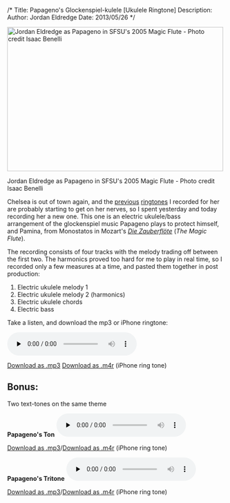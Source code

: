 /*
Title: Papageno's Glockenspiel-kulele [Ukulele Ringtone]
Description:
Author: Jordan Eldredge
Date: 2013/05/26
*/

<a href="http://blog.classicalcode.com/wp-content/uploads/2013/05/237_519706926108_6153_n.jpg"><img class="size-large wp-image-1377" alt="Jordan Eldredge as Papageno in SFSU's 2005 Magic Flute - Photo credit Isaac Benelli" src="http://blog.classicalcode.com/wp-content/uploads/2013/05/237_519706926108_6153_n-500x334.jpg" width="500" height="334" /></a>

Jordan Eldredge as Papageno in SFSU's 2005 Magic Flute - Photo credit Isaac Benelli

Chelsea is out of town again, and the <a href="http://blog.classicalcode.com/2011/05/the-surprise-slide-ukulele-micro-song/">previous</a> <a href="http://blog.classicalcode.com/2010/09/electric-ukulele-ring-tone-for-chelsea/">ringtones</a> I recorded for her are probably starting to get on her nerves, so I spent yesterday and today recording her a new one. This one is an electric ukulele/bass arrangement of the glockenspiel music Papageno plays to protect himself, and Pamina, from Monostatos in Mozart's <em><a href="http://en.wikipedia.org/wiki/The_Magic_Flute">Die Zauberflöte</a> </em>(<em>The Magic Flute</em>).

The recording consists of four tracks with the melody trading off between the first two. The harmonics proved too hard for me to play in real time, so I recorded only a few measures at a time, and pasted them together in post production:
	
1. Electric ukulele melody 1
2. Electric ukulele melody 2 (harmonics)
3. Electric ukulele chords
4. Electric bass

Take a listen, and download the mp3 or iPhone ringtone:

<audio id="wp_mep_2" src="http://blog.classicalcode.com/wp-content/uploads/2013/05/Papagenos-Glockenspiel-kulele.mp3" type="audio/mp3"    controls="controls" preload="none"  ></audio>

<a href="http://blog.classicalcode.com/wp-content/uploads/2013/05/Papagenos-Glockenspiel-kulele.mp3">Download as .mp3</a>
<a href="http://blog.classicalcode.com/wp-content/uploads/2013/05/Papagenos-Glockenspiel-kulele.m4r">Download as .m4r</a> (iPhone ring tone)
<h2></h2>

<h2><strong>Bonus:</strong></h2>
<strong> </strong>Two text-tones on the same theme

<strong>Papageno's Ton</strong>
<audio id="wp_mep_3" src="http://blog.classicalcode.com/wp-content/uploads/2013/05/Papagenos-Ton.mp3" type="audio/mp3"    controls="controls" preload="none"  ></audio>

<a href="http://blog.classicalcode.com/wp-content/uploads/2013/05/Papagenos-Ton.mp3">Download as .mp3</a>/<a href="http://blog.classicalcode.com/wp-content/uploads/2013/05/Papagenos-Ton.m4r">Download as .m4r</a> (iPhone ring tone)

<strong>Papageno's Tritone</strong>
<audio id="wp_mep_4" src="http://blog.classicalcode.com/wp-content/uploads/2013/05/Papagenos-Tritone.mp3" type="audio/mp3"    controls="controls" preload="none"  ></audio>

<a href="http://blog.classicalcode.com/wp-content/uploads/2013/05/Papagenos-Tritone.mp3">Download as .mp3</a>/<a href="http://blog.classicalcode.com/wp-content/uploads/2013/05/Papagenos-Tritone.m4r">Download as .m4r</a> (iPhone ring tone)
